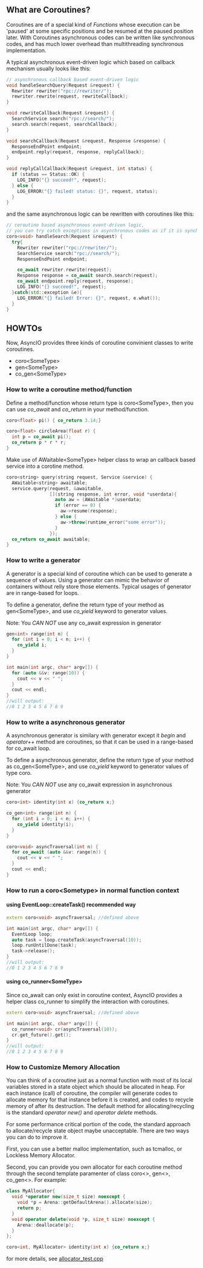 ## What are Coroutines?
Coroutines are of a special kind of _Functions_ whose execution can be 'paused' at some specific positions and be resumed at the paused position later. With Coroutines asynchronous codes can be written like synchronous codes, and has much lower overhead than multithreading synchronous implementation. 

A typical asynchronous event-driven logic which based on callback mechanism usually looks like this:

```c++
// asynchronous callback based event-driven logic
void handleSearchQuery(Request &request) {
  Rewriter rewriter("rpc://rewriter/");
  rewriter.rewrite(request, rewriteCallback);
}

void rewriteCallback(Request &request) {
  SearchService search("rpc://search/");
  search.search(request, searchCallback);
}

void searchCallback(Request &request, Response &response) {
  ResponseEndPoint endpoint;
  endpoint.reply(request, response, replyCallback);
}

void replyCallCallback(Request &request, int status) {
  if (status == Status::OK) {
    LOG_INFO("{} succeed!", request);
  } else {
    LOG_ERROR("{} failed! status: {}", request, status);
  }
}
```

and the same asynchronous logic can be rewritten with coroutines like this:
```c++
// coroutine based asynchronous event-driven logic,
// you can try catch exceptions in asynchronous codes as if it is synchronous. Amazing!
coro<void> handleSearch(Request &request) {
  try{
    Rewriter rewriter("rpc://rewriter/");
    SearchService search("rpc://search/");
    ResponseEndPoint endpoint;

    co_await rewriter.rewrite(request);
    Response response = co_await search.search(request);
    co_await endpoint.reply(request, response);
    LOG_INFO("{} succeed!", request);
  }catch(std::exception &e){
    LOG_ERROR("{} failed! Error: {}", request, e.what());
  }
}
```

## HOWTOs

Now, AsyncIO provides three kinds of coroutine convinient classes to write coroutines. 
* coro\<SomeType> 
* gen\<SomeType>
* co_gen\<SomeType>

### How to write a coroutine method/function

Define a method/function whose return type is coro\<SomeType>, then you can use *co_await* and *co_return* in your method/function.

```c++
coro<float> pi() { co_return 3.14;}

coro<float> circleArea(float r) { 
  int p = co_await pi(); 
  co_return p * r * r;
}
```

Make use of AWaitable\<SomeType> helper class to wrap an callback based service into a corotine method.

```c++
coro<string> query(string request, Service &service) {
  AWaitable<string> awaitable;
  service.query(request, &awaitable, 
                [](string response, int error, void *userdata){
                  auto aw = (AWaitable *)userdata;
                  if (error == 0) {
                    aw->resume(response);
                  } else {
                    aw->throw(runtime_error("some error"));
                  }
                });
  co_return co_await awaitable;
}
```

### How to write a generator
A generator is a special kind of coroutine which can be used to generate a sequence of values. Using a generator can mimic the behavior of containers without relly store those elements. Typical usages of generator are in range-based for loops.

To define a generator, define the return type of your method as gen\<SomeType>, and use *co_yield* keyword to generator values.

Note: You *CAN NOT* use any co_await expression in generator

``` c++
gen<int> range(int n) {
  for (int i = 0; i < n; i++) {
    co_yield i;
  }
}

int main(int argc, char* argv[]) {
  for (auto &&v: range(10)) {
    cout << v << " ";
  }
  cout << endl;
}
//will output:
//0 1 2 3 4 5 6 7 8 9
```

### How to write a asynchronous generator
A asynchronous generator is similary with generator except it *begin* and *operator++* method are coroutines, so that it can be used in a range-based for co_await loop.

To define a asynchronous generator, define the return type of your method as co_gen\<SomeType>, and use *co_yield* keyword to generator values of type coro<SomeType>.

Note: You *CAN NOT* use any co_await expression in asynchronous generator

``` c++
coro<int> identity(int x) {co_return x;}

co_gen<int> range(int n) {
  for (int i = 0; i < n; i++) {
    co_yield identity(i);
  }
}

coro<void> asyncTraversal(int n) {
  for co_await (auto &&v: range(n)) {
    cout << v << " ";
  }
  cout << endl;
}
```

### How to run a coro\<Sometype> in normal function context
#### using EventLoop::createTask() recommended way 

```c++
extern coro<void> asyncTraversal; //defined above

int main(int argc, char* argv[]) {
  EventLoop loop;
  auto task = loop.createTask(asyncTraversal(10));
  loop.runUntilDone(task);
  task->release();
}
//will output:
//0 1 2 3 4 5 6 7 8 9
```

#### using co_runner\<SomeType>
Since co_await can only exist in coroutine context, AsyncIO provides a helper class co_runner<Sometype> to simplify the interaction with coroutines.

```c++
extern coro<void> asyncTraversal; //defined above

int main(int argc, char* argv[]) {
  co_runner<void> cr(asyncTraversal(10));
  cr.get_future().get();
}
//will output:
//0 1 2 3 4 5 6 7 8 9
```

### How to Customize Memory Allocation
You can think of a coroutine just as a normal function with most of its local variables stored in a state object which should be allocated in heap. For each instance (call) of coroutine, the compiler will generate codes to allocate memory for that instance before it is created, and codes to recycle memory of after its destruction. The default method for allocating/recycling is the standard *operator new()* and *operator delete* methods. 

For some performance critical portion of the code, the standard approach to allocate/recycle state object maybe unacceptable. There are two ways you can do to improve it.

First, you can use a better malloc implementation, such as tcmalloc, or Lockless Memory Allocator. 

Second, you can provide you own allocator for each coroutine method through the second template paramenter of class coro<>, gen<>, co_gen<>. For example:
```c++
class MyAllocator{
  void *operator new(size_t size) noexcept {
    void *p = Arena::getDefaultArena().allocate(size);
    return p;
  }
  void operator delete(void *p, size_t size) noexcept {
    Arena::deallocate(p);
  }
};

coro<int, MyAllocator> identity(int x) {co_return x;}

```

for more details, see [allocator_test.cpp](asyncio/tests/allocator_test.cpp)







